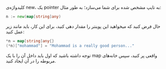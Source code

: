 کلیدواژه‌ی new، یک pointer به تایپ مشخص شده برای شما می‌سازد؛ به طور مثال:

```go
n := new(map[string]any)
```


حال فرض کنید که میخواهید این پوینتر را مقدار دهی کنید، برای این کار، باید مانند زیر عمل کنید:
```go
*n = map[string]any{}  
(*n)["mohammad"] = "Mohammad is a really good person..."
```


توجه داشته باشید که اول باید داخل آن را با یک map واقعی پر کنید، سپس خانه‌های مربوطه را در آن ایجاد کنید.